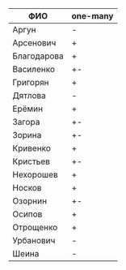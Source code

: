 | **ФИО**     | one-many |
|-------------|----------|
| Аргун       | -        |
| Арсенович   | +        |
| Благодарова | +        |
| Василенко   | +-       |
| Григорян    | +        |
| Дятлова     | -        |
| Ерёмин      | +        |
| Загора      | +-       |
| Зорина      | +-       |
| Кривенко    | +        |
| Кристьев    | +-       |
| Нехорошев   | +        |
| Носков      | +        |
| Озорнин     | +-       |
| Осипов      | +        |
| Отрощенко   | +        |
| Урбанович   | -        |
| Шеина       | -        |
